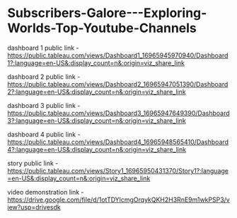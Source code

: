 # Subscribers-Galore---Exploring-Worlds-Top-Youtube-Channels

dashboard 1 public link - https://public.tableau.com/views/Dashboard1_16965945970940/Dashboard1?:language=en-US&:display_count=n&:origin=viz_share_link

dashboard 2 public link - https://public.tableau.com/views/Dashboard2_16965947051390/Dashboard2?:language=en-US&:display_count=n&:origin=viz_share_link

dashboard 3 public link - https://public.tableau.com/views/Dashboard3_16965947649390/Dashboard3?:language=en-US&:display_count=n&:origin=viz_share_link

dashboard 4 public link - https://public.tableau.com/views/Dashboard4_16965948565410/Dashboard4?:language=en-US&:display_count=n&:origin=viz_share_link

story public link - https://public.tableau.com/views/Story1_16965950431370/Story1?:language=en-US&:display_count=n&:origin=viz_share_link

video demonstration link - https://drive.google.com/file/d/1otTDYlcmgOrqykQKH2H3RnE9m1wkPSP3/view?usp=drivesdk
